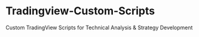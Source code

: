 # Tradingview-Custom-Scripts
Custom TradingView Scripts for Technical Analysis &amp; Strategy Development
